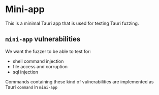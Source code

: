 # Mini-app

This is a minimal Tauri app that is used for testing Tauri fuzzing.

## `mini-app` vulnerabilities

We want the fuzzer to be able to test for:
- shell command injection
- file access and corruption
- sql injection

Commands containing these kind of vulnerabilities are implemented as Tauri `command` in `mini-app`





